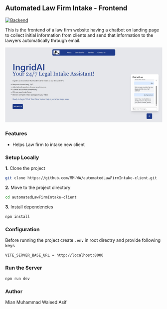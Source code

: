 ## Automated Law Firm Intake - Frontend  
[![Backend](https://img.shields.io/badge/Backend_Repo_Link-%235C5C5C)](https://github.com/MM-WA/automatedLawFirmIntake-server)

This is the frontend of a law firm website having a chatbot on landing page to collect initial information from clients and send that information to the lawyers automatically through email.  

![screenshot](public/screenshot.jpg)

### Features  
- Helps Law firm to intake new client 

### Setup Locally
**1.** Clone the project
```bash
git clone https://github.com/MM-WA/automatedLawFirmIntake-client.git
```
**2.** Move to the project directory
```bash
cd automatedLawFirmIntake-client
```
**3.** Install dependencies
```bash
npm install
```

### Configuration  
Before running the project create `.env` in root directry and provide following keys  
```env
VITE_SERVER_BASE_URL = http://localhost:8000
```


### Run the Server
```bash
npm run dev
```

### Author
Mian Muhammad Waleed Asif
